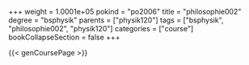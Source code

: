 +++
weight = 1.0001e+05
pokind = "po2006"
title = "philosophie002"
degree = "bsphysik"
parents = ["physik120"]
tags = ["bsphysik", "philosophie002", "physik120"]
categories = ["course"]
bookCollapseSection = false
+++

{{< genCoursePage >}}
